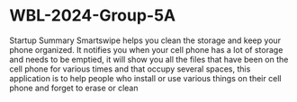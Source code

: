 # WBL-2024-Group-5A
Startup Summary
 Smartswipe helps you clean the storage and keep your phone organized. It notifies you when your cell phone has a lot of storage and needs to be emptied, it will show you all the files that have been on the cell phone for various times and that occupy several spaces, this application is to help people who install or use various things on their cell phone and forget to erase or clean 
